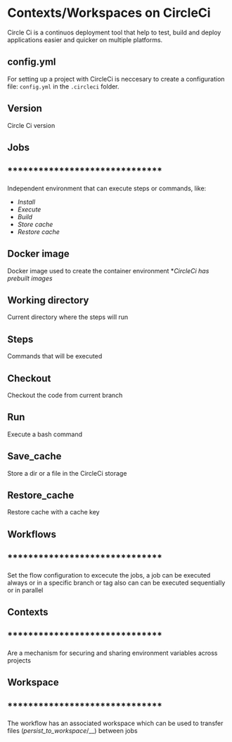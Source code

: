 # Contexts/Workspaces on CircleCi
Circle Ci is a continuos deployment tool that help to test, build and deploy applications
easier and quicker on multiple platforms.

## config.yml
For setting up a project with CircleCi is neccesary to create a configuration file: `config.yml` in the `.circleci` folder.

## Version
Circle Ci version

## Jobs
## ******************************
Independent environment that can execute steps or commands, like:
- _Install_
- _Execute_
- _Build_
- _Store cache_
- _Restore cache_

## Docker image
Docker image used to create the container environment
*_CircleCi has prebuilt images_

## Working directory
Current directory where the steps will run

## Steps
Commands that will be executed

## Checkout
Checkout the code from current branch

## Run
Execute a bash command

## Save_cache
Store a dir or a file in the CircleCi storage

## Restore_cache
Restore cache with a cache key

## Workflows
## ******************************
Set the flow configuration to excecute the jobs, a job can be executed always or in a specific branch or tag also can can be executed sequentially or in parallel

## Contexts
## ******************************
Are a mechanism for securing and sharing environment variables across projects

## Workspace
## ******************************
The workflow has an associated workspace which can be used to transfer files (_persist_to_workspace_/__) between jobs

